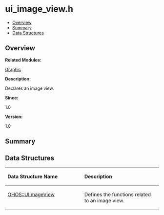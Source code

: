 # ui\_image\_view.h<a name="ZH-CN_TOPIC_0000001055078123"></a>

-   [Overview](#section859424362165629)
-   [Summary](#section1136173076165629)
-   [Data Structures](#nested-classes)

## **Overview**<a name="section859424362165629"></a>

**Related Modules:**

[Graphic](Graphic.md)

**Description:**

Declares an image view. 

**Since:**

1.0

**Version:**

1.0

## **Summary**<a name="section1136173076165629"></a>

## Data Structures<a name="nested-classes"></a>

<a name="table37318519165629"></a>
<table><thead align="left"><tr id="row976387468165629"><th class="cellrowborder" valign="top" width="50%" id="mcps1.1.3.1.1"><p id="p1263194200165629"><a name="p1263194200165629"></a><a name="p1263194200165629"></a>Data Structure Name</p>
</th>
<th class="cellrowborder" valign="top" width="50%" id="mcps1.1.3.1.2"><p id="p1764335716165629"><a name="p1764335716165629"></a><a name="p1764335716165629"></a>Description</p>
</th>
</tr>
</thead>
<tbody><tr id="row1673674991165629"><td class="cellrowborder" valign="top" width="50%" headers="mcps1.1.3.1.1 "><p id="p1351583678165629"><a name="p1351583678165629"></a><a name="p1351583678165629"></a><a href="OHOS-UIImageView.md">OHOS::UIImageView</a></p>
</td>
<td class="cellrowborder" valign="top" width="50%" headers="mcps1.1.3.1.2 "><p id="p1311914421165629"><a name="p1311914421165629"></a><a name="p1311914421165629"></a>Defines the functions related to an image view. </p>
</td>
</tr>
</tbody>
</table>

